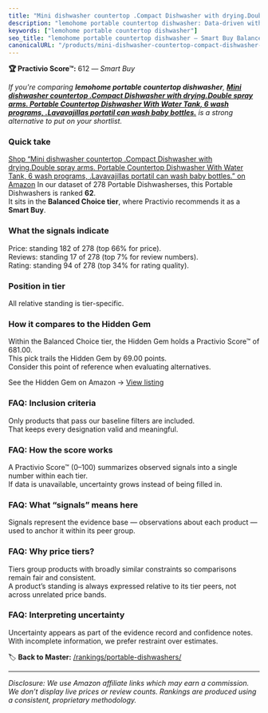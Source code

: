 ```yaml
---
title: "Mini dishwasher countertop .Compact Dishwasher with drying.Double spray arms. Portable Countertop Dishwasher With Water Tank, 6 wash programs, .Lavavajillas portatil can wash baby bottles."
description: "lemohome portable countertop dishwasher: Data-driven within Balanced Choice ranking using the Practivio Score™. Positioned by quality, value, demand, findabili…"
keywords: ["lemohome portable countertop dishwasher"]
seo_title: "lemohome portable countertop dishwasher — Smart Buy Balanced Choice (2025)"
canonicalURL: "/products/mini-dishwasher-countertop-compact-dishwasher-with-dryingdouble-spray-arms-portable-countertop-dishwasher-with-water-tank-6-wash-programs-lavavajillas-portatil-can-wash-baby-bottles-B0CQYD5Q1M/"
---
```


**🏆 Practivio Score™:** 612 — _Smart Buy_


*If you're comparing **lemohome portable countertop dishwasher**, **[Mini dishwasher countertop .Compact Dishwasher with drying.Double spray arms. Portable Countertop Dishwasher With Water Tank, 6 wash programs, .Lavavajillas portatil can wash baby bottles.](https://www.amazon.com/dp/B0CQYD5Q1M?tag=practivio-20)** is a strong alternative to put on your shortlist.*
### Quick take
[Shop “Mini dishwasher countertop .Compact Dishwasher with drying.Double spray arms. Portable Countertop Dishwasher With Water Tank, 6 wash programs, .Lavavajillas portatil can wash baby bottles.” on Amazon](https://www.amazon.com/dp/B0CQYD5Q1M?tag=practivio-20)
In our dataset of 278 Portable Dishwasherses, this Portable Dishwashers is ranked **62**.  
It sits in the **Balanced Choice tier**, where Practivio recommends it as a **Smart Buy**.

### What the signals indicate
Price: standing 182 of 278 (top 66% for price).  
Reviews: standing 17 of 278 (top 7% for review numbers).  
Rating: standing 94 of 278 (top 34% for rating quality).  

### Position in tier
All relative standing is tier-specific.

### How it compares to the Hidden Gem
Within the Balanced Choice tier, the Hidden Gem holds a Practivio Score™ of 681.00.  
This pick trails the Hidden Gem by 69.00 points.  
Consider this point of reference when evaluating alternatives.  

See the Hidden Gem on Amazon → [View listing](https://www.amazon.com/dp/B0B9GJFNLX?tag=practivio-20)

### FAQ: Inclusion criteria
Only products that pass our baseline filters are included.  
That keeps every designation valid and meaningful.

### FAQ: How the score works
A Practivio Score™ (0–100) summarizes observed signals into a single number within each tier.  
If data is unavailable, uncertainty grows instead of being filled in.

### FAQ: What “signals” means here
Signals represent the evidence base — observations about each product — used to anchor it within its peer group.

### FAQ: Why price tiers?
Tiers group products with broadly similar constraints so comparisons remain fair and consistent.  
A product’s standing is always expressed relative to its tier peers, not across unrelated price bands.

### FAQ: Interpreting uncertainty
Uncertainty appears as part of the evidence record and confidence notes.  
With incomplete information, we prefer restraint over estimates.


🏷️ **Back to Master:** [/rankings/portable-dishwashers/](/rankings/portable-dishwashers/)

---
_Disclosure: We use Amazon affiliate links which may earn a commission. We don’t display live prices or review counts. Rankings are produced using a consistent, proprietary methodology._
